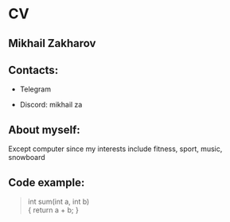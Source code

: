 # CV
## Mikhail Zakharov

## Contacts:
 * Telegram

 * Discord: mikhail za

## About myself:

 Except computer since my interests include fitness, sport, music, snowboard

## Code example:
>int sum(int a, int b) </br>
{
  return a + b;
}

